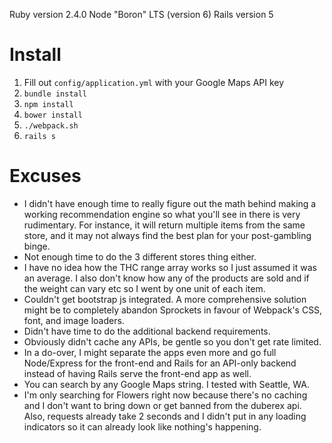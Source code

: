 Ruby version 2.4.0
Node "Boron" LTS (version 6)
Rails version 5

# Install

1. Fill out `config/application.yml` with your Google Maps API key
2. `bundle install`
3. `npm install`
4. `bower install`
5. `./webpack.sh`
6. `rails s`

# Excuses

- I didn't have enough time to really figure out the math behind making a working recommendation
  engine so what you'll see in there is very rudimentary. For instance, it will return multiple
  items from the same store, and it may not always find the best plan for your post-gambling binge.
- Not enough time to do the 3 different stores thing either.
- I have no idea how the THC range array works so I just assumed it was an average. I also don't
  know how any of the products are sold and if the weight can vary etc so I went by one unit of each
  item.
- Couldn't get bootstrap js integrated. A more comprehensive solution might be to completely
  abandon Sprockets in favour of Webpack's CSS, font, and image loaders.
- Didn't have time to do the additional backend requirements.
- Obviously didn't cache any APIs, be gentle so you don't get rate limited.
- In a do-over, I might separate the apps even more and go full Node/Express for the front-end and
  Rails for an API-only backend instead of having Rails serve the front-end app as well.
- You can search by any Google Maps string. I tested with Seattle, WA.
- I'm only searching for Flowers right now because there's no caching and I don't want to bring down
  or get banned from the duberex api. Also, requests already take 2 seconds and I didn't put in any
  loading indicators so it can already look like nothing's happening.
